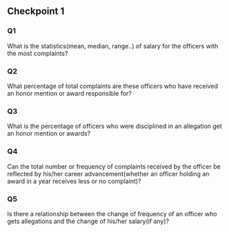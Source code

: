 ## Checkpoint 1

### Q1 ###

What is the statistics(mean, median, range..) of salary for the officers with the most complaints?

### Q2 ###

What percentage of total complaints are these officers who have received an honor mention or award responsible for?

### Q3 ###

What is the percentage of officers who were disciplined in an allegation get an honor mention or awards?

### Q4 ###

Can the total number or frequency of complaints received by the officer be reflected by his/her career advancement(whether an officer holding an award in a year receives less or no complaint)?

### Q5 ###

Is there a relationship between the change of frequency of an officer who gets allegations and the change of his/her salary(if any)?
